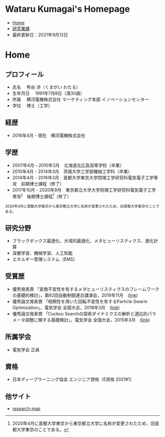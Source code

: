 # Wataru Kumagai's Homepage
* [Home](https://watarukumagai-git.github.io/)
* [研究業績](https://watarukumagai-git.github.io/publication/)
* 最終更新日：2021年9月12日

# Home
## プロフィール
* 氏名
　熊谷 渉（くまがい わたる）
* 生年月日
　1991年7月8日（満30歳）
* 所属
　横河電機株式会社 マーケティング本部 イノベーションセンター
* 学位
　博士（工学）

## 経歴
* 2016年4月 - 現在　横河電機株式会社

## 学歴
* 2007年4月 - 2010年3月　北海道北広島高等学校（卒業）
* 2010年4月 - 2014年3月　茨城大学工学部機械工学科（卒業）
* 2014年4月 - 2016年3月　首都大学東京大学院理工学研究科電気電子工学専攻　前期博士課程（修了）
* 2017年10月 - 2020年9月　東京都立大学大学院理工学研究科電気電子工学専攻<sup>[1](#note1)</sup>　後期博士課程[^1]（修了）

<small id="note1">2020年4月に首都大学東京から東京都立大学に名称が変更されたため、旧首都大学東京のことである。</small>
[^1]: 2020年4月に首都大学東京から東京都立大学に名称が変更されたため、旧首都大学東京のことである。

## 研究分野
* ブラックボックス最適化、大域的最適化、メタヒューリスティクス、進化計算
* 深層学習、機械学習、人工知能
* エネルギー管理システム（EMS）

## 受賞歴
* 優秀発表賞 「変換不変性を有するメタヒューリスティクスのフレームワークの基礎的検討」，第62回自動制御連合講演会，2019年11月　([link](https://www.jsme.or.jp/conference/rengo62/))
* 優秀論文発表賞 「相関性を用いた回転不変性を有するParticle Swarm Optimization」，電気学会 全国大会，2018年3月　([link](https://www.iee.jp/blog/epaward_2018/))
* 優秀論文発表賞 「Cuckoo Searchの探索ダイナミクスの解析と適応的パラメータ調整に関する基礎検討」，電気学会 全国大会，2015年3月　([link](http://denki.iee.jp/?page_id=13998))

## 所属学会
* 電気学会 正員

## 資格
* 日本ディープラーニング協会 エンジニア資格（E資格 2021#1） 

## 他サイト
* [research map](https://researchmap.jp/kumawata)
